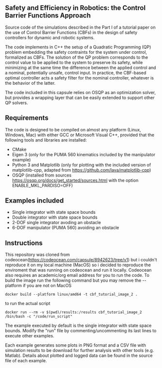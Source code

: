 ## Safety and Efficiency in Robotics: the Control Barrier Functions Approach

Source code of the simulations described in the Part I of a tutorial paper on the use of Control Barrier Functions (CBFs) in the design of safety controllers for dynamic and robotic systems.

The code implements in C++ the setup of a Quadratic Programming (QP) problem embedding the safety contraints for the system under control, formalized as CBFs. The solution of the QP problem corresponds to the control value to be applied to the system to preserve its safety, while minimizing at the same time the difference between the applied control and a nominal, potentially unsafe, control input. In practice, the CBF-based optimal controller acts a safety filter for the nominal controller, whatever is the behavior of the latter.

The code included in this capsule relies on OSQP as an optimization solver, but provides a wrapping layer that can be easily extended to support other QP solvers.

## Requirements
The code is designed to be compiled on almost any platform (Linux, Windows, Mac) with either GCC or Microsoft Visual C++, provided that the following tools and libraries are installed:
* CMake
* Eigen 3 (only for the PUMA 560 kinematics included by the manipulator example)
* Python 3 and Matplotlib (only for plotting with the included version of matplotlib-cpp, adapted from https://github.com/lava/matplotlib-cpp)
* OSQP (installed from sources https://osqp.org/docs/get_started/sources.html with the option ENABLE_MKL_PARDISO=OFF)

## Examples included
* Single integrator with state space bounds
* Double integrator with state space bounds
* 2-DOF single integrator avoding an obstacle
* 6-DOF manipulator (PUMA 560) avoiding an obstacle

## Instructions
This repository was cloned from codeocean(https://codeocean.com/capsule/8942623/tree/v1) but i couldn't reproduce it on my local machine (MacOS) so i decided to reproduce the enviroment that was running on codeocean and run it locally. Codeocean also requires an academic/org email address for you to run the code.
To build the image run the following command but you may remove the --platform if you are not on MacOS

```
docker build --platform linux/amd64 -t cbf_tutorial_image_2 .
```

to run the actual script 

```
docker run --rm -v $(pwd)/results:/results cbf_tutorial_image_2 /bin/bash -c "/code/run_script"
```

The example executed by default is the single integrator with state space bounds. Modify the "run" file by commenting/uncommenting its last lines to execute other examples.

Each example generates some plots in PNG format and a CSV file with simulation results to be download for further analysis with other tools (e.g. Matlab). Details about plotted and logged data can be found in the source file of each example. 

